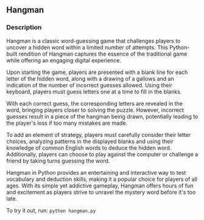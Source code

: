 
## Hangman

### Description

Hangman is a classic word-guessing game that challenges players to uncover a hidden word within a limited number of attempts. This Python-built rendition of Hangman captures the essence of the traditional game while offering an engaging digital experience.

Upon starting the game, players are presented with a blank line for each letter of the hidden word, along with a drawing of a gallows and an indication of the number of incorrect guesses allowed. Using their keyboard, players must guess letters one at a time to fill in the blanks.

With each correct guess, the corresponding letters are revealed in the word, bringing players closer to solving the puzzle. However, incorrect guesses result in a piece of the hangman being drawn, potentially leading to the player's loss if too many mistakes are made.

To add an element of strategy, players must carefully consider their letter choices, analyzing patterns in the displayed blanks and using their knowledge of common English words to deduce the hidden word. Additionally, players can choose to play against the computer or challenge a friend by taking turns guessing the word.

Hangman in Python provides an entertaining and interactive way to test vocabulary and deduction skills, making it a popular choice for players of all ages. With its simple yet addictive gameplay, Hangman offers hours of fun and excitement as players strive to unravel the mystery word before it's too late.



To try it out, run: ```python hangman.py```

